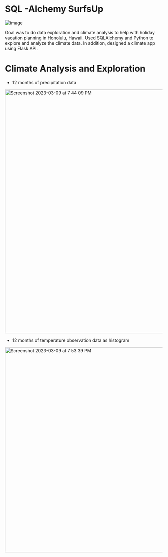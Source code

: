 # SQL -Alchemy SurfsUp
![image](https://user-images.githubusercontent.com/119978382/224205639-2b3ad71a-1bcb-4e2b-8204-ca4c00fca57f.png)

Goal was to do data exploration and climate analysis to help with holiday vacation planning in Honolulu, Hawaii. Used SQLAlchemy and Python to explore and analyze the climate data. In addition, designed a climate app using Flask API. 

# Climate Analysis and Exploration
* 12 months of precipitation data
<img width="780" alt="Screenshot 2023-03-09 at 7 44 09 PM" src="https://user-images.githubusercontent.com/119978382/224204800-97ad4e45-12e6-43b8-a6d9-003c3736a9b3.png">

* 12 months of temperature observation data as histogram
<img width="656" alt="Screenshot 2023-03-09 at 7 53 39 PM" src="https://user-images.githubusercontent.com/119978382/224204887-8217671c-042d-4a84-9da1-53ca3bd54f4e.png">